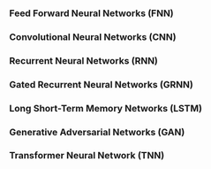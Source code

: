 ### Feed Forward Neural Networks (FNN)




### Convolutional Neural Networks (CNN)



### Recurrent Neural Networks (RNN)



### Gated Recurrent Neural Networks (GRNN)



### Long Short-Term Memory Networks (LSTM)



### Generative Adversarial Networks (GAN)



### Transformer Neural Network (TNN)


